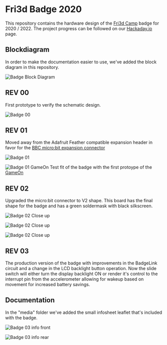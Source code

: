 # Fri3d Badge 2020

This repository contains the hardware design of the [Fri3d Camp](https://fri3d.be/) badge for 2020 / 2022. The project progress can be followed on our [Hackaday.io](https://hackaday.io/project/169741-fri3d-2022-badge) page.

## Blockdiagram

In order to make the documentation easier to use, we've added the block diagram in this repository.

![Badge Block Diagram](media/Badge_Block.png)

## REV 00
First prototype to verify the schematic design.

![Badge 00](media/Badge_00.jpg)

## REV 01
Moved away from the Adafruit Feather compatible expansion header in favor for the [BBC micro:bit expansion connector](https://tech.microbit.org/hardware/edgeconnector/)

![Badge 01](media/Badge_01_BACK_noBG.png)

![Badge 01 GameOn](media/Badge_01_GameOn.jpg)
Test fit of the badge with the first protoype of the [GameOn](https://github.com/Fri3dCamp/gameon-2020)


## REV 02
Upgraded the micro:bit connector to V2 shape.
This board has the final shape for the badge and has a green soldermask with black silkscreen.

![Badge 02 Close up](media/Badge_02_Closeup.jpg)

![Badge 02 Close up](media/Badge_02_Front.jpg)

![Badge 02 Close up](media/Badge_02_Back.jpg)


## REV 03
The production version of the badge with improvements in the BadgeLink circuit and a change in the LCD backlight button operation. Now the slide switch will either turn the display backlight ON or render it's control to the interrupt pin from the accelerometer allowing for wakeup based on movement for increased battery savings.

## Documentation
In the "media" folder we've added the small infosheet leaflet that's included with the badge.

![Badge 03 info front](media/Info_front.png)

![Badge 03 info rear](media/Info_rear.png)